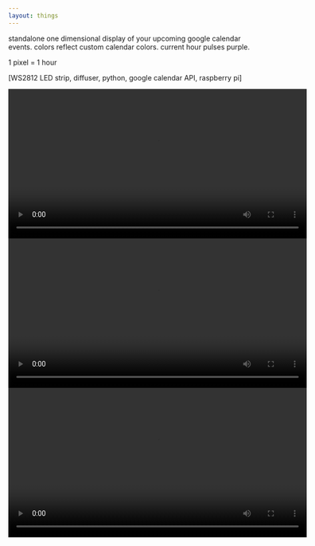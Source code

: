 ```yaml
---
layout: things
---
```


standalone one dimensional display of your upcoming google calendar events.  colors reflect custom calendar colors.  current hour pulses purple.

1 pixel = 1 hour

[WS2812 LED strip, diffuser, python, google calendar API, raspberry pi]

<video autoplay="autoplay" width="600">
  <source src="http://i.imgur.com/WxN12WP.mp4" type="video/mp4"></source>
  Your browser does not support HTML5 video.
</video>

 

<video autoplay="autoplay" width="600">
  <source src="http://i.imgur.com/AauSUlD.mp4" type="video/mp4"></source>
  Your browser does not support HTML5 video.
</video>

 

<video autoplay="autoplay" width="600">
  <source src="http://i.imgur.com/o5RU5r2.mp4" type="video/mp4"></source>
  Your browser does not support HTML5 video.
</video>